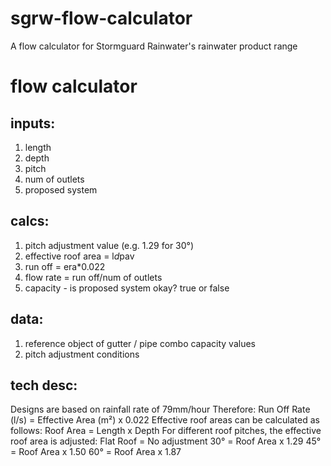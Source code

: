 # sgrw-flow-calculator
A flow calculator for Stormguard Rainwater's rainwater product range

# flow calculator
## inputs:
1. length
2. depth
3. pitch 
4. num of outlets
5. proposed system
## calcs:
1. pitch adjustment value (e.g. 1.29 for 30°)
2. effective roof area = l*d*pav
3. run off = era*0.022
4. flow rate = run off/num of outlets
5. capacity - is proposed system okay? true or false
## data:
1. reference object of gutter / pipe combo capacity values
2. pitch adjustment conditions
## tech desc:
Designs are based on rainfall rate of 79mm/hour
Therefore: Run Off Rate (l/s) = Effective Area (m²) x 0.022
Effective roof areas can be calculated as follows:
Roof Area = Length x Depth
For different roof pitches, the effective roof area is adjusted:
Flat Roof = No adjustment
30° = Roof Area x 1.29
45° = Roof Area x 1.50
60° = Roof Area x 1.87